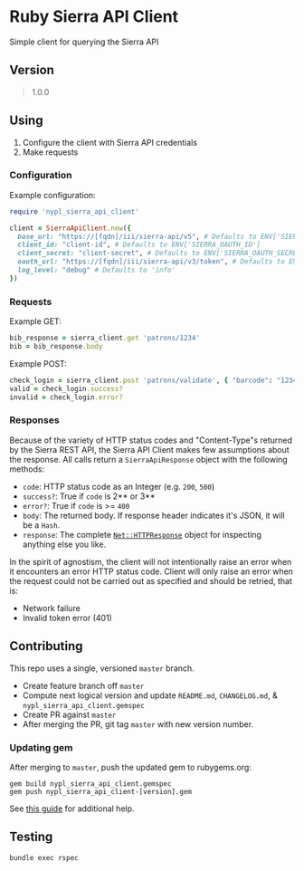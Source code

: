# Ruby Sierra API Client

Simple client for querying the Sierra API

## Version

> 1.0.0

## Using

1. Configure the client with Sierra API credentials
2. Make requests

### Configuration

Example configuration:

```ruby
require 'nypl_sierra_api_client'

client = SierraApiClient.new({
  base_url: "https://[fqdn]/iii/sierra-api/v5", # Defaults to ENV['SIERRA_API_BASE_URL']
  client_id: "client-id", # Defaults to ENV['SIERRA_OAUTH_ID']
  client_secret: "client-secret", # Defaults to ENV['SIERRA_OAUTH_SECRET']
  oauth_url: "https://[fqdn]/iii/sierra-api/v3/token", # Defaults to ENV['SIERRA_OAUTH_URL'],
  log_level: "debug" # Defaults to 'info'
})
```

### Requests

Example GET:

```ruby
bib_response = sierra_client.get 'patrons/1234'
bib = bib_response.body
```

Example POST:

```ruby
check_login = sierra_client.post 'patrons/validate', { "barcode": "1234", "pin": "6789" }
valid = check_login.success?
invalid = check_login.error?
```

### Responses

Because of the variety of HTTP status codes and "Content-Type"s returned by the Sierra REST API, the Sierra API Client makes few assumptions about the response. All calls return a `SierraApiResponse` object with the following methods:

 * `code`: HTTP status code as an Integer (e.g. `200`, `500`)
 * `success?`: True if `code` is 2** or 3**
 * `error?`: True if `code` is >= `400`
 * `body`: The returned body. If response header indicates it's JSON, it will be a `Hash`.
 * `response`: The complete [`Net::HTTPResponse`](https://ruby-doc.org/stdlib-2.7.1/libdoc/net/http/rdoc/Net/HTTPResponse.html) object for inspecting anything else you like.

In the spirit of agnostism, the client will not intentionally raise an error when it encounters an error HTTP status code. Client will only raise an error when the request could not be carried out as specified and should be retried, that is:
 - Network failure
 - Invalid token error (401)

## Contributing

This repo uses a single, versioned `master` branch.

 * Create feature branch off `master`
 * Compute next logical version and update `README.md`, `CHANGELOG.md`, & `nypl_sierra_api_client.gemspec`
 * Create PR against `master`
 * After merging the PR, git tag `master` with new version number.

### Updating gem

After merging to `master`, push the updated gem to rubygems.org:

```
gem build nypl_sierra_api_client.gemspec
gem push nypl_sierra_api_client-[version].gem
```

See [this guide](https://guides.rubygems.org/make-your-own-gem/) for additional help.

## Testing

```
bundle exec rspec
```
